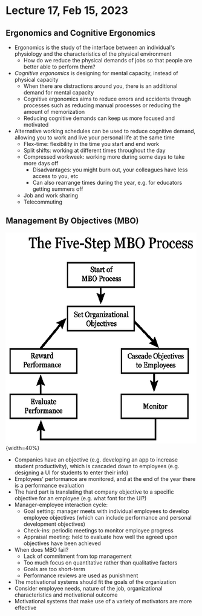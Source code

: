 # Lecture 17, Feb 15, 2023

## Ergonomics and Cognitive Ergonomics

* Ergonomics is the study of the interface between an individual's physiology and the characteristics of the physical environment
	* How do we reduce the physical demands of jobs so that people are better able to perform them?
* *Cognitive ergonomics* is designing for mental capacity, instead of physical capacity
	* When there are distractions around you, there is an additional demand for mental capacity
	* Cognitive ergonomics aims to reduce errors and accidents through processes such as reducing manual processes or reducing the amount of memorization
	* Reducing cognitive demands can keep us more focused and motivated
* Alternative working schedules can be used to reduce cognitive demand, allowing you to work and live your personal life at the same time
	* Flex-time: flexibility in the time you start and end work
	* Split shifts: working at different times throughout the day
	* Compressed workweek: working more during some days to take more days off
		* Disadvantages: you might burn out, your colleagues have less access to you, etc
		* Can also rearrange times during the year, e.g. for educators getting summers off
	* Job and work sharing
	* Telecommuting

## Management By Objectives (MBO)

![The MBO process](imgs/lec17_1.png){width=40%}

* Companies have an objective (e.g. developing an app to increase student productivity), which is cascaded down to employees (e.g. designing a UI for students to enter their info)
* Employees' performance are monitored, and at the end of the year there is a performance evaluation
* The hard part is translating that company objective to a specific objective for an employee (e.g. what font for the UI?)
* Manager-employee interaction cycle:
	* Goal setting: manager meets with individual employees to develop employee objectives (which can include performance and personal development objectives)
	* Check-ins: periodic meetings to monitor employee progress
	* Appraisal meeting: held to evaluate how well the agreed upon objectives have been achieved
* When does MBO fail?
	* Lack of commitment from top management
	* Too much focus on quantitative rather than qualitative factors
	* Goals are too short-term
	* Performance reviews are used as punishment
* The motivational systems should fit the goals of the organization
* Consider employee needs, nature of the job, organizational characteristics and motivational outcome
* Motivational systems that make use of a variety of motivators are more effective

